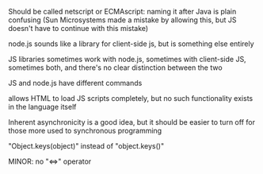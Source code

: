 Should be called netscript or ECMAscript: naming it after Java is plain confusing (Sun Microsystems made a mistake by allowing this, but JS doesn't have to continue with this mistake)

node.js sounds like a library for client-side js, but is something else entirely

JS libraries sometimes work with node.js, sometimes with client-side JS, sometimes both, and there's no clear distinction between the two

JS and node.js have different commands

<script src="..."></script> allows HTML to load JS scripts completely, but no such functionality exists in the language itself

Inherent asynchronicity is a good idea, but it should be easier to turn off for those more used to synchronous programming

"Object.keys(object)" instead of "object.keys()"

MINOR: no "<=>" operator


